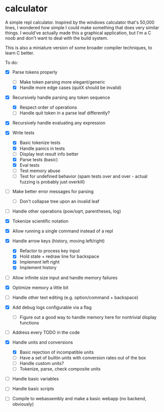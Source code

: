 # calculator

A simple repl calculator. Inspired by the windows calculator that's 50,000 lines, I wondered
how simple I could make something that does very similar things. I would've actually made
this a graphical application, but I'm a C noob and don't want to deal with the build
system.

This is also a miniature version of some broader compiler techniques, to learn C better.

To do:
- [x] Parse tokens properly
    - [ ] Make token parsing more elegant/generic
    - [x] Handle more edge cases (quitX should be invalid)
- [x] Recursively handle parsing any token sequence
    - [x] Respect order of operations
    - [ ] Handle quit token in a parse leaf differently?
- [x] Recursively handle evaluating any expression
- [x] Write tests
    - [x] Basic tokenize tests
    - [x] Handle panics in tests
    - [ ] Display test result info better
    - [x] Parse tests (basic)
    - [x] Eval tests
    - [ ] Test memory abuse
    - [ ] Test for undefined behavior (spam tests over and over - actual fuzzing is probably just overkill)
- [ ] Make better error messages for parsing
    - [ ] Don't collapse tree upon an invalid leaf
- [ ] Handle other operations (pow/sqrt, parentheses, log)
- [x] Tokenize scientific notation
- [x] Allow running a single command instead of a repl
- [x] Handle arrow keys (history, moving left/right)
    - [x] Refactor to process key input
    - [x] Hold state + redraw line for backspace
    - [x] Implement left right
    - [x] Implement history
- [ ] Allow infinite size input and handle memory failures
- [x] Optimize memory a little bit
- [ ] Handle other text editing (e.g. option/command + backspace)
- [x] Add debug logs configurable via a flag
    - [ ] Figure out a good way to handle memory here for nontrivial display functions
- [ ] Address every TODO in the code
- [x] Handle units and conversions
    - [x] Basic rejection of incompatible units
    - [ ] Have a set of builtin units with conversion rates out of the box
    - [ ] Handle custom units?
    - [ ] Tokenize, parse, check composite units
- [ ] Handle basic variables
- [ ] Handle basic scripts
- [ ] Compile to webassembly and make a basic webapp (no backend, obviously)

